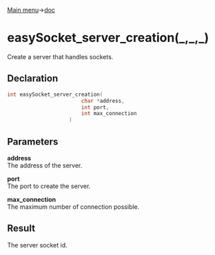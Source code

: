 [Main menu](../../Readme.md)->[doc](../easySocket-doc.md)

# easySocket_server_creation(\_,\_,\_)

Create a server that handles sockets.

## **Declaration**

```C
int easySocket_server_creation(
                        char *address, 
                        int port,
                        int max_connection
                    )
```

## **Parameters**
**address**  
The address of the server.

**port**  
The port to create the server.

**max_connection**  
The maximum number of connection possible.

## **Result**
The server socket id.